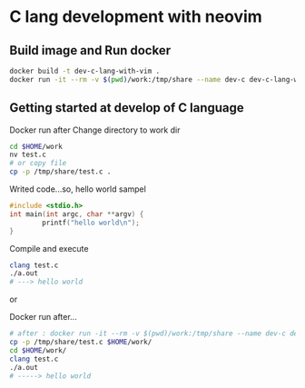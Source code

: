 # C lang development with neovim

## Build image and Run docker

```bash
docker build -t dev-c-lang-with-vim .
docker run -it --rm -v $(pwd)/work:/tmp/share --name dev-c dev-c-lang-with-vim /bin/bash
```



## Getting started at develop of C language

Docker run after Change directory to work dir

```bash
cd $HOME/work
nv test.c
# or copy file
cp -p /tmp/share/test.c .
```

Writed code...so, hello world sampel

```c
#include <stdio.h>
int main(int argc, char **argv) {
        printf("hello world\n");
}
```

Compile and execute

```bash
clang test.c
./a.out
# ---> hello world
```

or

Docker run after...

```bash
# after : docker run -it --rm -v $(pwd)/work:/tmp/share --name dev-c dev-c-lang-with-vim /bin/bash
cp -p /tmp/share/test.c $HOME/work/
cd $HOME/work/
clang test.c
./a.out
# -----> hello world
```